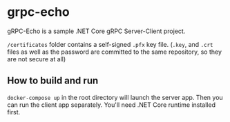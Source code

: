 # grpc-echo

gRPC-Echo is a sample .NET Core gRPC Server-Client project.

`/certificates` folder contains a self-signed `.pfx` key file. (`.key`, and `.crt` files as well as the password are committed to the same repository, so they are not secure at all)

## How to build and run

`docker-compose up` in the root directory will launch the server app. Then you can run the client app separately. You'll need .NET Core runtime installed first.
